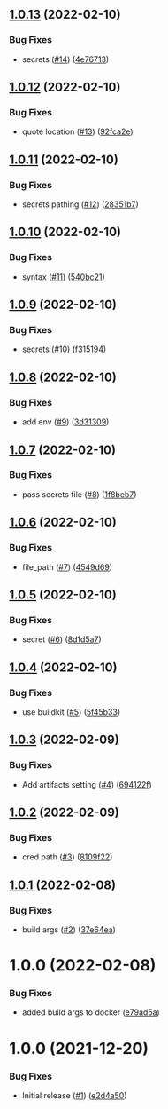 ## [1.0.13](https://github.com/Unsupervisedcom/action-auth-build-push-image/compare/v1.0.12...v1.0.13) (2022-02-10)


### Bug Fixes

* secrets ([#14](https://github.com/Unsupervisedcom/action-auth-build-push-image/issues/14)) ([4e76713](https://github.com/Unsupervisedcom/action-auth-build-push-image/commit/4e76713c59cd5b522240792b9630cb6c0af58e80))

## [1.0.12](https://github.com/Unsupervisedcom/action-auth-build-push-image/compare/v1.0.11...v1.0.12) (2022-02-10)


### Bug Fixes

* quote location ([#13](https://github.com/Unsupervisedcom/action-auth-build-push-image/issues/13)) ([92fca2e](https://github.com/Unsupervisedcom/action-auth-build-push-image/commit/92fca2e7c18b99bfd6e76557c6f42be80401173f))

## [1.0.11](https://github.com/Unsupervisedcom/action-auth-build-push-image/compare/v1.0.10...v1.0.11) (2022-02-10)


### Bug Fixes

* secrets pathing ([#12](https://github.com/Unsupervisedcom/action-auth-build-push-image/issues/12)) ([28351b7](https://github.com/Unsupervisedcom/action-auth-build-push-image/commit/28351b7d595ca62507eb6a020b0137efece839c4))

## [1.0.10](https://github.com/Unsupervisedcom/action-auth-build-push-image/compare/v1.0.9...v1.0.10) (2022-02-10)


### Bug Fixes

* syntax ([#11](https://github.com/Unsupervisedcom/action-auth-build-push-image/issues/11)) ([540bc21](https://github.com/Unsupervisedcom/action-auth-build-push-image/commit/540bc21be5722449844dff041423004525bfd5a2))

## [1.0.9](https://github.com/Unsupervisedcom/action-auth-build-push-image/compare/v1.0.8...v1.0.9) (2022-02-10)


### Bug Fixes

* secrets ([#10](https://github.com/Unsupervisedcom/action-auth-build-push-image/issues/10)) ([f315194](https://github.com/Unsupervisedcom/action-auth-build-push-image/commit/f315194aebd3a58f576f666a46f34db8cc0171ed))

## [1.0.8](https://github.com/Unsupervisedcom/action-auth-build-push-image/compare/v1.0.7...v1.0.8) (2022-02-10)


### Bug Fixes

* add env ([#9](https://github.com/Unsupervisedcom/action-auth-build-push-image/issues/9)) ([3d31309](https://github.com/Unsupervisedcom/action-auth-build-push-image/commit/3d313097382549cb1f558aca547656d4fc11ec25))

## [1.0.7](https://github.com/Unsupervisedcom/action-auth-build-push-image/compare/v1.0.6...v1.0.7) (2022-02-10)


### Bug Fixes

* pass secrets file ([#8](https://github.com/Unsupervisedcom/action-auth-build-push-image/issues/8)) ([1f8beb7](https://github.com/Unsupervisedcom/action-auth-build-push-image/commit/1f8beb757021a2d3d6173407c6916c2816e65cbe))

## [1.0.6](https://github.com/Unsupervisedcom/action-auth-build-push-image/compare/v1.0.5...v1.0.6) (2022-02-10)


### Bug Fixes

* file_path ([#7](https://github.com/Unsupervisedcom/action-auth-build-push-image/issues/7)) ([4549d69](https://github.com/Unsupervisedcom/action-auth-build-push-image/commit/4549d69112aa7409bcfbbe4e30520dd99c1ce939))

## [1.0.5](https://github.com/Unsupervisedcom/action-auth-build-push-image/compare/v1.0.4...v1.0.5) (2022-02-10)


### Bug Fixes

* secret ([#6](https://github.com/Unsupervisedcom/action-auth-build-push-image/issues/6)) ([8d1d5a7](https://github.com/Unsupervisedcom/action-auth-build-push-image/commit/8d1d5a7848ff0b437f61afdb340d8d724e98d9dd))

## [1.0.4](https://github.com/Unsupervisedcom/action-auth-build-push-image/compare/v1.0.3...v1.0.4) (2022-02-10)


### Bug Fixes

* use buildkit ([#5](https://github.com/Unsupervisedcom/action-auth-build-push-image/issues/5)) ([5f45b33](https://github.com/Unsupervisedcom/action-auth-build-push-image/commit/5f45b3382798c4c7c90063b02c257a45a343dc7c))

## [1.0.3](https://github.com/Unsupervisedcom/action-auth-build-push-image/compare/v1.0.2...v1.0.3) (2022-02-09)


### Bug Fixes

* Add artifacts setting ([#4](https://github.com/Unsupervisedcom/action-auth-build-push-image/issues/4)) ([694122f](https://github.com/Unsupervisedcom/action-auth-build-push-image/commit/694122fec011016803c4f8cb0af4ee7aa07adf91))

## [1.0.2](https://github.com/Unsupervisedcom/action-auth-build-push-image/compare/v1.0.1...v1.0.2) (2022-02-09)


### Bug Fixes

* cred path ([#3](https://github.com/Unsupervisedcom/action-auth-build-push-image/issues/3)) ([8109f22](https://github.com/Unsupervisedcom/action-auth-build-push-image/commit/8109f2277c54810075026836ce2b2cbd7cdde553))

## [1.0.1](https://github.com/Unsupervisedcom/action-auth-build-push-image/compare/v1.0.0...v1.0.1) (2022-02-08)


### Bug Fixes

* build args ([#2](https://github.com/Unsupervisedcom/action-auth-build-push-image/issues/2)) ([37e64ea](https://github.com/Unsupervisedcom/action-auth-build-push-image/commit/37e64ea21e4c98b520114979093fea21f38e5b8f))

# 1.0.0 (2022-02-08)


### Bug Fixes

* added build args to docker ([e79ad5a](https://github.com/Unsupervisedcom/action-auth-build-push-image/commit/e79ad5a2283294b0881c5609a690462406292931))

# 1.0.0 (2021-12-20)


### Bug Fixes

* Initial release ([#1](https://github.com/Unsupervisedcom/action-composite-action-template/issues/1)) ([e2d4a50](https://github.com/Unsupervisedcom/action-composite-action-template/commit/e2d4a509733fbf64fa3a10c3d60a589ffc0f932a))
